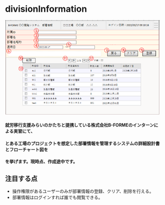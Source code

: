 # divisionInformation

![株式会社B-FORMEの部署情報の管理画面](images/部署情報_画面.PNG "busyo")

#### 就労移行支援みらいのかたちと提携している株式会社B-FORMEのインターンによる実習にて、
#### とある工場のプロジェクトを想定した部署情報を管理するシステムの詳細設計書とフローチャート図を
#### を挙げます。現時点、作成途中です。

## 注目する点
- 操作権限があるユーザーのみが部署情報の登録、クリア、削除を行える。
- 部署情報はログインすれば誰でも閲覧できる。

